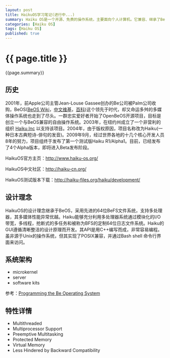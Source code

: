 ```yaml
---
layout: post
title: HaikuOS学习笔记(进行中...)
summary: Haiku OS是一个开源、免费的操作系统，主要面向个人计算机。它兼容、继承了BeOS的理念，是一个快速、简洁优雅、易学易用，而且非常强大的操作系统。它有着<ul><li>- 统一的、简洁优雅的全图形用户界面；</li><li>- 定制的快速响应的内核；</li><li>- 对多处理器、多线程的完全支持和内存保护；</li><li>- 优雅的内置程序间通讯；</li><li>- 模块化设计和面向对象API便于快速开发；</li><li>- 先进的数据库式、全日志的64位文件系统；</li><li>- 基于属性的快速索引和查询。</li></ul>它的众多特性和优点让我非常着迷，这篇文章是我的HaikuOS学习笔记和一些相关资源链接。<p><center><a href="/images/HaikuOS-desktop.png" target="_blank"><img src="/images/HaikuOS-desktop.png" alt="HaikuOS-desktop" height="500" width="633"></a></center><p>
categories: [Haiku OS]
tags: [Haiku OS]
published: true
---
```


# {{ page.title }} #

{{page.summary}}

## 历史 ##
2001年，前Apple公司主管Jean-Louse Gassee创办的Be公司被Palm公司收购，BeOS([BeOS Wiki](http://en.wikipedia.org/wiki/BeOS)，[中文维基](http://zh.wikipedia.org/wiki/BeOS)，[百科](http://baike.baidu.com/link?url=RlMCN12Pq2RYX_9z1C_GsXaWVP7kK3e2SZF_PDZ6ptjrlRBS28YSQ-jUXIuAc4yx))这个领先于时代，却又命运多舛的多媒体操作系统也走到了尽头。一群忠实爱好者开始了OpenBeOS开源项目，目标是创立一个与BeOS兼容的自由操作系统。2003年，在纽约州成立了一个非营利的组织 [Haiku,Inc](http://www.haiku-inc.org/) 以支持该项目。2004年，由于版权原因，项目名称改为Haiku(一种日本古典短诗-俳句的发音)。2009年9月，经过世界各地的十几个核心开发人员8年的努力，项目组终于发布了第一个测试版Haiku R1/Alpha1。目前，已经发布了4个Alpha版本，即将进入Beta发布阶段。

HaikuOS官方主页：<http://www.haiku-os.org/><p>
HaikuOS中文社区：<http://haiku-cn.org/><p>
HaikuOS测试版本下载：<http://haiku-files.org/haiku/development/>


## 设计理念 ##
HaikuOS的设计理念继承于BeOS，采用先进的64位BeFS文件系统，支持多处理器，其多媒体性能异常优越。Haiku能够充分利用多处理器系统通过模块化的I/O带宽，多线程，抢断式的多任务和被称为BFS的定制64位日志文件系统。Haiku的GUI遵循清晰整洁的设计原理而开发。其API是用C++编写而成，非常容易编程。虽非源于Unix的操作系统，但其实现了POSIX兼容，并通过Bash shell 命令行界面来访问。

## 系统架构 ##
- microkernel
- server
- software kits

参考：[Programming the Be Operating System](http://www.haiku-os.org/legacy-docs/programming_the_be_operating_system.pdf)

## 特性详情 ##

- Multithreaded
- Multiprocessor Support
- Preemptive Multitasking
- Protected Memory
- Virtual Memory
- Less Hindered by Backward Compatibility